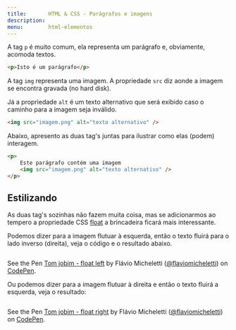 ```yaml
---
title:       HTML & CSS - Parágrafos e imagens 
description:
menu:        html-elementos  
---
```


A tag `p` é muito comum, ela representa um parágrafo e, obviamente, acomoda textos.

```html
<p>Isto é um parágrafo</p>
```


A tag `img` representa uma imagem. A propriedade `src` diz aonde a imagem se encontra gravada (no hard disk).

Já a propriedade `alt` é um texto alternativo que será exibido caso o caminho para a imagem seja inválido.

```html
<img src="imagem.png" alt="texto alternativo" />
```

Abaixo, apresento as duas tag's juntas para ilustrar como elas (podem) interagem.

```html
<p>
    Este parágrafo contém uma imagem
    <img src="imagem.png" alt="texto alternativo" />
</p>
```




Estilizando
---

As duas tag's sozinhas não fazem muita coisa, mas se adicionarmos ao tempero a propriedade CSS [float](/html-css/float/)
a brincadeira ficará mais interessante.

Podemos dizer para a imagem flutuar à esquerda, então o texto fluirá para o lado inverso (direita), veja o código e o 
resultado abaixo.


<div data-height="428" data-theme-id="2897" data-slug-hash="eIJDv" data-default-tab="null" data-user="flaviomicheletti" class='codepen'><pre><code></code></pre>
<p>See the Pen <a href='http://codepen.io/flaviomicheletti/pen/eIJDv/'>Tom jobim - float left</a> by Flávio Micheletti (<a href='http://codepen.io/flaviomicheletti'>@flaviomicheletti</a>) on <a href='http://codepen.io'>CodePen</a>.</p>
</div><script async src="//codepen.io/assets/embed/ei.js"></script>


Ou podemos dizer para a imagem flutuar à direita e então o texto fluirá a esquerda, veja o resultado:

<div data-height="457" data-theme-id="2897" data-slug-hash="fIqtC" data-default-tab="null" data-user="flaviomicheletti" class='codepen'><pre><code></code></pre>
<p>See the Pen <a href='http://codepen.io/flaviomicheletti/pen/fIqtC/'>Tom jobim - float right</a> by Flávio Micheletti (<a href='http://codepen.io/flaviomicheletti'>@flaviomicheletti</a>) on <a href='http://codepen.io'>CodePen</a>.</p>
</div><script async src="//codepen.io/assets/embed/ei.js"></script>
